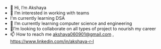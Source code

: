 - 👋 Hi, I’m Akshaya
- 👀 I’m interested in working with teams
- I'm currently learning DSA
- 🌱 I’m currently learning computer science and engineering
-  🤝I’m looking to collaborate on all types of project to nourish my career 
- 📫 How to reach me akshaya060901@gmail.com ,
                      https://www.linkedin.com/in/akshaya-r-l
  


<!---
Akshaya2006-hub/Akshaya2006-hub is a ✨ special ✨ repository because its `README.md` (this file) appears on your GitHub profile.
You can click the Preview link to take a look at your changes.
--->
